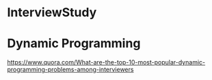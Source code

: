 # InterviewStudy

# Dynamic Programming
https://www.quora.com/What-are-the-top-10-most-popular-dynamic-programming-problems-among-interviewers 
